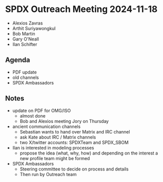 # SPDX Outreach Meeting 2024-11-18

- Alexios Zavras
- Arthit Suriyawongkul
- Bob Martin
- Gary O'Neall
- Ilan Schifter

## Agenda

- PDF update
- old channels
- SPDX Ambassadors

## Notes

- update on PDF for OMG/ISO
  - almost done
  - Bob and Alexios meeting Jory on Thursday
- ancient communication channels
  - Sebastian wants to hand over Matrix and IRC channel
  - ask Kate about IRC / Matrix channels
  - two X/twitter accounts: SPDXTeam and SPDX_SBOM
- Ilan is interested in modeling processes
  - propose the idea (what, why, how) and depending on the interest a new profile team might be formed
- SPDX Ambassadors
  - Steering committee to decide on process and details
  - Then run by Outreach team

